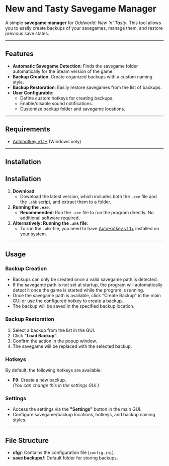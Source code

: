 # New and Tasty Savegame Manager  

A simple **savegame manager** for *Oddworld: New 'n' Tasty*. This tool allows you to easily create backups of your savegames, manage them, and restore previous save states.  

---

## Features  
- **Automatic Savegame Detection**: Finds the savegame folder automatically for the Steam version of the game.  
- **Backup Creation**: Create organized backups with a custom naming style.  
- **Backup Restoration**: Easily restore savegames from the list of backups.  
- **User Configurable**:  
  - Define custom hotkeys for creating backups.  
  - Enable/disable sound notifications.  
  - Customize backup folder and savegame locations.  

---

## Requirements  
- [Autohotkey v1.1+](https://www.autohotkey.com/download/) (Windows only)  

---

## Installation  

## Installation  

1. **Download**:  
   - Download the latest version, which includes both the `.exe` file and the `.ahk` script, and extract them to a folder.
2. **Running the `.exe`**:  
   - **Recommended**: Run the `.exe` file to run the program directly. No additional software required.
3. **Alternatively: Running the `.ahk` file**:  
   - To run the `.ahk` file, you need to have [AutoHotkey v1.1+](https://www.autohotkey.com/download/) installed on your system.

---

## Usage  

### Backup Creation  
- Backups can only be created once a valid savegame path is detected.
- If the savegame path is not set at startup, the program will automatically detect it once the game is started while the program is running.
- Once the savegame path is available, click "Create Backup" in the main GUI or use the configured hotkey to create a backup.
- The backup will be saved in the specified backup location.

### Backup Restoration  
1. Select a backup from the list in the GUI.  
2. Click **"Load Backup"**.  
3. Confirm the action in the popup window.  
4. The savegame will be replaced with the selected backup.

### Hotkeys  
By default, the following hotkeys are available:  
- **F9**: Create a new backup.  
  *(You can change this in the settings GUI.)*  

### Settings  
- Access the settings via the **"Settings"** button in the main GUI.  
- Configure savegame/backup locations, hotkeys, and backup naming styles.  

---

## File Structure  
- **cfg/**: Contains the configuration file (`config.ini`).  
- **save backups/**: Default folder for storing backups.  

